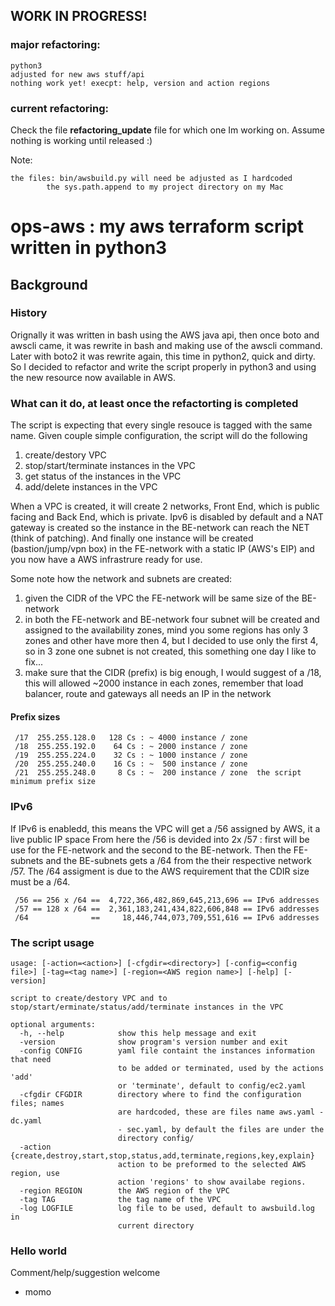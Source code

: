## WORK IN PROGRESS!

### major refactoring:
	python3
	adjusted for new aws stuff/api
	nothing work yet! execpt: help, version and action regions

### current refactoring:
Check the file **refactoring_update** file for which one Im working on. Assume nothing is working until released :)

Note:
```
the files: bin/awsbuild.py will need be adjusted as I hardcoded
		the sys.path.append to my project directory on my Mac
```

# ops-aws : my aws terraform script written in python3

## Background

### History
Orignally it was written in bash using the AWS java api, then once boto and awscli came, it was rewrite in bash
and making use of the awscli command. Later with boto2 it was rewrite again, this time in python2, quick and dirty.
So I decided to refactor and write the script properly in python3 and using the new resource now available in AWS.

### What can it do, at least once the refactorting is completed
The script is expecting that every single resouce is tagged with the same name.
Given couple simple configuration, the script will do the following
1. create/destory VPC
2. stop/start/terminate instances in the VPC
3. get status of the instances in the VPC
4. add/delete instances in the VPC

When a VPC is created, it will create 2 networks, Front End, which is public facing and Back End, which is
private. Ipv6 is disabled by default and a NAT gateway is created so the instance in the BE-network can reach
the NET (think of patching). And finally one instance will be created (bastion/jump/vpn box) in the FE-network
with a static IP (AWS's EIP) and you now have a AWS infrastrure ready for use.

Some note how the network and subnets are created:
1. given the CIDR of the VPC the FE-network will be same size of the BE-network
2. in both the FE-network and BE-network four subnet will be created and assigned to the availability zones, mind you some regions has only 3 zones and other have more then 4, but I decided to use only the first 4, so in 3 zone one subnet is not created, this something one day I like to fix...
3. make sure that the CIDR (prefix) is big enough, I would suggest of a /18, this will allowed ~2000 instance in each zones, remember that load balancer, route and gateways all needs an IP in the network

#### Prefix sizes
```
 /17  255.255.128.0   128 Cs : ~ 4000 instance / zone
 /18  255.255.192.0    64 Cs : ~ 2000 instance / zone
 /19  255.255.224.0    32 Cs : ~ 1000 instance / zone
 /20  255.255.240.0    16 Cs : ~  500 instance / zone
 /21  255.255.248.0     8 Cs : ~  200 instance / zone  the script minimum prefix size
```

### IPv6
If IPv6 is enabledd, this means the VPC will get a /56 assigned by AWS, it a live public IP space
From here the /56 is devided into 2x /57 : first will be use for the FE-network and the second to the BE-network.
Then the FE-subnets and the BE-subnets gets a /64 from the their respective network /57. The /64 assigment
is due to the AWS requirement that the CDIR size must be a /64.

```
 /56 == 256 x /64 ==  4,722,366,482,869,645,213,696 == IPv6 addresses
 /57 == 128 x /64 ==  2,361,183,241,434,822,606,848 == IPv6 addresses
 /64              ==     18,446,744,073,709,551,616 == IPv6 addresses
```

### The script usage
```
usage: [-action=<action>] [-cfgdir=<directory>] [-config=<config file>] [-tag=<tag name>] [-region=<AWS region name>] [-help] [-version]

script to create/destory VPC and to stop/start/erminate/status/add/terminate instances in the VPC

optional arguments:
  -h, --help            show this help message and exit
  -version              show program's version number and exit
  -config CONFIG        yaml file containt the instances information that need
                        to be added or terminated, used by the actions 'add'
                        or 'terminate', default to config/ec2.yaml
  -cfgdir CFGDIR        directory where to find the configuration files; names
                        are hardcoded, these are files name aws.yaml - dc.yaml
                        - sec.yaml, by default the files are under the
                        directory config/
  -action {create,destroy,start,stop,status,add,terminate,regions,key,explain}
                        action to be preformed to the selected AWS region, use
                        action 'regions' to show availabe regions.
  -region REGION        the AWS region of the VPC
  -tag TAG              the tag name of the VPC
  -log LOGFILE          log file to be used, default to awsbuild.log in
                        current directory
```

### Hello world
Comment/help/suggestion welcome

- momo
